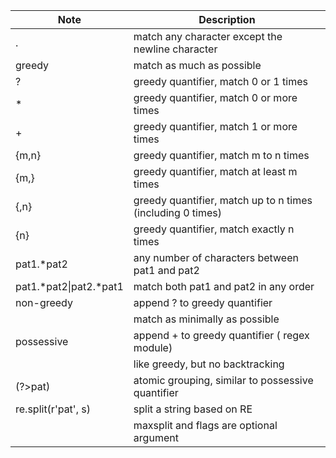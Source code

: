 | Note | Description |
| ---- | ----------- |
| \. | match any character except the newline character |
| greedy | match as much as possible |
| \? | greedy quantifier, match 0 or 1 times |
| \* | greedy quantifier, match 0 or more times |
| \+ | greedy quantifier, match 1 or more times |
| {m,n} | greedy quantifier, match m to n times |
| {m,}  | greedy quantifier, match at least m times |
| {,n} | greedy quantifier, match up to n times (including 0 times) |
| {n}  | greedy quantifier, match exactly n times |
| pat1\.\*pat2  | any number of characters between pat1 and pat2 |
| pat1\.\*pat2\|pat2.*pat1  | match both pat1 and pat2 in any order |
| non-greedy | append \? to greedy quantifier |
||match as minimally as possible |
| possessive | append + to greedy quantifier ( regex module) |
|| like greedy, but no backtracking |
| \(\?>pat) | atomic grouping, similar to possessive quantifier |
| re.split(r'pat', s) | split a string based on RE |
||maxsplit and flags are optional argument |
